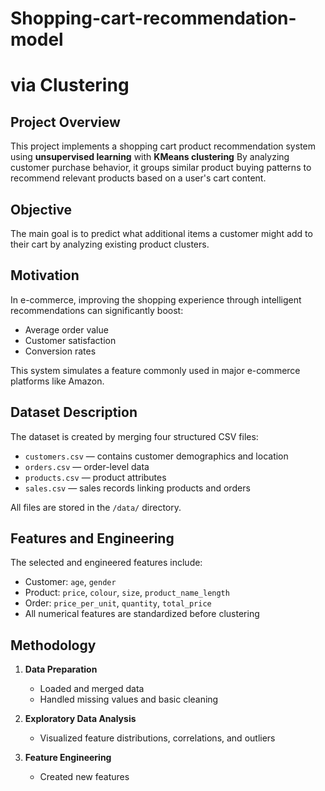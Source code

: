 # Shopping-cart-recommendation-model
# via Clustering

## Project Overview
This project implements a shopping cart product recommendation system using **unsupervised learning** with **KMeans clustering**  By analyzing customer purchase behavior, it groups similar product buying patterns to recommend relevant products based on a user's cart content.

## Objective
The main goal is to predict what additional items a customer might add to their cart by analyzing existing product clusters.

## Motivation
In e-commerce, improving the shopping experience through intelligent recommendations can significantly boost:
- Average order value
- Customer satisfaction
- Conversion rates

This system simulates a feature commonly used in major e-commerce platforms like Amazon.

## Dataset Description
The dataset is created by merging four structured CSV files:
- `customers.csv` — contains customer demographics and location
- `orders.csv` — order-level data
- `products.csv` — product attributes
- `sales.csv` — sales records linking products and orders

All files are stored in the `/data/` directory.

## Features and Engineering
The selected and engineered features include:
- Customer: `age`, `gender`
- Product: `price`, `colour`, `size`, `product_name_length`
- Order: `price_per_unit`, `quantity`, `total_price`
- All numerical features are standardized before clustering

## Methodology
1. **Data Preparation**
   - Loaded and merged data
   - Handled missing values and basic cleaning

2. **Exploratory Data Analysis**
   - Visualized feature distributions, correlations, and outliers

3. **Feature Engineering**
   - Created new features
